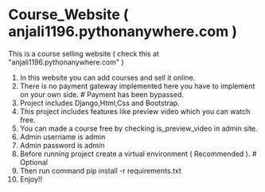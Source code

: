 # Course_Website ( anjali1196.pythonanywhere.com )
This is a course selling website ( check this at "anjali1196.pythonanywhere.com" )

1. In this website you can add courses and sell it online.
2. There is no payment gateway implemented here you have to implement on your own side.  # Payment has been bypassed.
3. Project includes Django,Html,Css and Bootstrap.
4. This project includes features like preview video which you can watch free.
5. You can made a course free by checking is_preview_video in admin site.
6. Admin username is admin
7. Admin password is admin
8. Before running project create a virtual environment ( Recommended ).    # Optional
9. Then run command pip install -r requirements.txt
10. Enjoy!!
